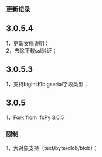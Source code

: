 ### 更新记录  
3.0.5.4  
----  
1，更新文档说明；  
2，去除下载ssl验证；  

3.0.5.3  
----  
1，支持bigint和bigserial字段类型；  

3.0.5  
----  
1，Fork from IfxPy 3.0.5  

### 限制  
1，大对象支持（text/byte/clob/blob）；  

